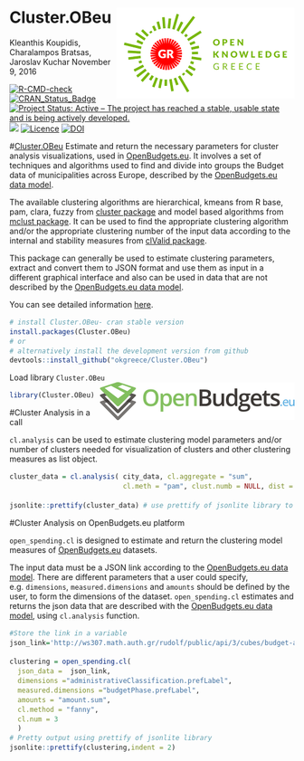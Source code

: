 Cluster.OBeu <img src="okfgr2.png" align="right" />
================
Kleanthis Koupidis, Charalampos Bratsas, Jaroslav Kuchar
November 9, 2016

[![R-CMD-check](https://github.com/okgreece/Cluster.OBeu/workflows/R-CMD-check/badge.svg)](https://github.com/okgreece/Cluster.OBeu/actions)
[![CRAN\_Status\_Badge](https://www.r-pkg.org/badges/version/Cluster.OBeu)](https://cran.r-project.org/package=Cluster.OBeu)
[![Project Status: Active – The project has reached a stable, usable
state and is being actively
developed.](http://www.repostatus.org/badges/latest/active.svg)](http://www.repostatus.org/#active)
[![](http://cranlogs.r-pkg.org/badges/grand-total/Cluster.OBeu)](http://cran.rstudio.com/web/packages/Cluster.OBeu/index.html)
[![Licence](https://img.shields.io/badge/licence-GPL--2-blue.svg)](https://www.gnu.org/licenses/old-licenses/gpl-2.0.html)
[![DOI](https://zenodo.org/badge/65309457.svg)](https://zenodo.org/badge/latestdoi/65309457)

\#[Cluster.OBeu](https://okgreece.github.io/Cluster.OBeu/index.html)
Εstimate and return the necessary parameters for cluster analysis
visualizations, used in [OpenBudgets.eu](http://openbudgets.eu/). It
involves a set of techniques and algorithms used to find and divide into
groups the Budget data of municipalities across Europe, described by the
[OpenBudgets.eu data model](https://github.com/openbudgets/data-model).

The available clustering algorithms are hierarchical, kmeans from R
base, pam, clara, fuzzy from [cluster
package](https://CRAN.R-project.org/package=cluster) and model based
algorithms from [mclust
package](https://CRAN.R-project.org/package=mclust). It can be used to
find the appropriate clustering algorithm and/or the appropriate
clustering number of the input data according to the internal and
stability measures from [clValid
package](https://CRAN.R-project.org/package=clValid).

This package can generally be used to estimate clustering parameters,
extract and convert them to JSON format and use them as input in a
different graphical interface and also can be used in data that are not
described by the [OpenBudgets.eu data
model](https://github.com/openbudgets/data-model).

You can see detailed information
[here](https://okgreece.github.io/Cluster.OBeu/).

``` r
# install Cluster.OBeu- cran stable version
install.packages(Cluster.OBeu) 
# or
# alternatively install the development version from github
devtools::install_github("okgreece/Cluster.OBeu")
```

Load library `Cluster.OBeu` <img src="obeu_logo.png" align="right" />

``` r
library(Cluster.OBeu)
```

\#Cluster Analysis in a call

`cl.analysis` can be used to estimate clustering model parameters and/or
number of clusters needed for visualization of clusters and other
clustering measures as list object.

``` r
cluster_data = cl.analysis( city_data, cl.aggregate = "sum", 
                            cl.meth = "pam", clust.numb = NULL, dist = "euclidean", tojson = T) # json string format

jsonlite::prettify(cluster_data) # use prettify of jsonlite library to add indentation to the returned JSON string
```

\#Cluster Analysis on OpenBudgets.eu platform

`open_spending.cl` is designed to estimate and return the clustering
model measures of [OpenBudgets.eu](http://openbudgets.eu/) datasets.

The input data must be a JSON link according to the [OpenBudgets.eu data
model](https://github.com/openbudgets/data-model). There are different
parameters that a user could specify, e.g. `dimensions`,
`measured.dimensions` and `amounts` should be defined by the user, to
form the dimensions of the dataset. `open_spending.cl` estimates and
returns the json data that are described with the [OpenBudgets.eu data
model](https://github.com/openbudgets/data-model), using `cl.analysis`
function.

``` r
#Store the link in a variable
json_link='http://ws307.math.auth.gr/rudolf/public/api/3/cubes/budget-athens-revenue-2007__93458/aggregate?drilldown=budgetPhase.prefLabel%7CadministrativeClassification.prefLabel&aggregates=amount.sum'

clustering = open_spending.cl(
  json_data =  json_link, 
  dimensions ="administrativeClassification.prefLabel",
  measured.dimensions ="budgetPhase.prefLabel",
  amounts = "amount.sum",
  cl.method = "fanny",
  cl.num = 3
  )
# Pretty output using prettify of jsonlite library
jsonlite::prettify(clustering,indent = 2)
```
